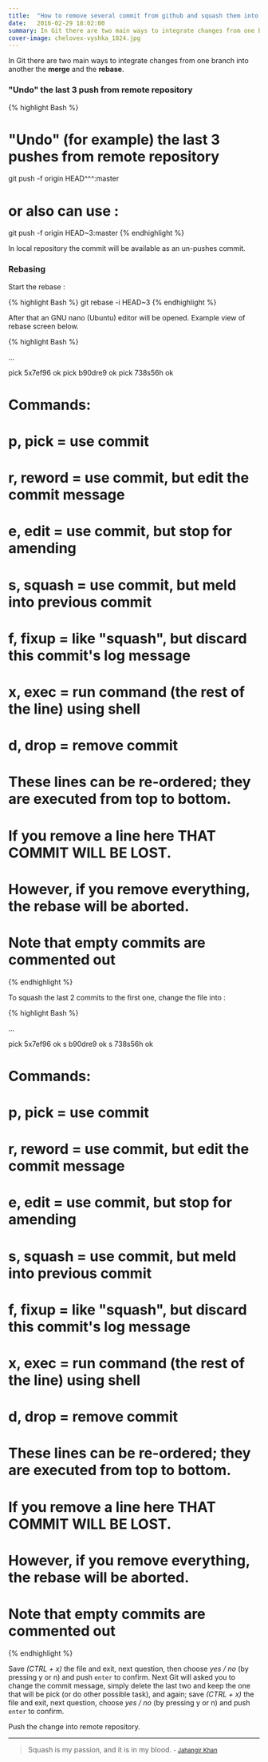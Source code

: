 ```yaml
---
title:  "How to remove several commit from github and squash them into one through rebase"
date:   2016-02-29 18:02:00
summary: In Git there are two main ways to integrate changes from one branch into another, the merge and the rebase.
cover-image: chelovex-vyshka_1024.jpg
---
```


In Git there are two main ways to integrate changes from one branch into another the __merge__ and the __rebase__.

### "Undo" the last 3 push from remote repository

{% highlight Bash %}
# "Undo" (for example) the last 3 pushes from remote repository
git push -f origin HEAD^^^:master

# or also can use :

git push -f origin HEAD~3:master
{% endhighlight %}

In local repository the commit will be available as an un-pushes commit.

### Rebasing

Start the rebase :

{% highlight Bash %}
git rebase -i HEAD~3
{% endhighlight %}

After that an GNU nano (Ubuntu) editor will be opened. Example view of rebase screen below.

{% highlight Bash %}

...

pick 5x7ef96 ok
pick b90dre9 ok
pick 738s56h ok

#
# Commands:
#  p, pick = use commit
#  r, reword = use commit, but edit the commit message
#  e, edit = use commit, but stop for amending
#  s, squash = use commit, but meld into previous commit
#  f, fixup = like "squash", but discard this commit's log message
#  x, exec = run command (the rest of the line) using shell
#  d, drop = remove commit
#
# These lines can be re-ordered; they are executed from top to bottom.
#
# If you remove a line here THAT COMMIT WILL BE LOST.
#
# However, if you remove everything, the rebase will be aborted.
#
# Note that empty commits are commented out
{% endhighlight %}

To squash the last 2 commits to the first one, change the file into :

{% highlight Bash %}

...

pick 5x7ef96 ok
s b90dre9 ok
s 738s56h ok

#
# Commands:
#  p, pick = use commit
#  r, reword = use commit, but edit the commit message
#  e, edit = use commit, but stop for amending
#  s, squash = use commit, but meld into previous commit
#  f, fixup = like "squash", but discard this commit's log message
#  x, exec = run command (the rest of the line) using shell
#  d, drop = remove commit
#
# These lines can be re-ordered; they are executed from top to bottom.
#
# If you remove a line here THAT COMMIT WILL BE LOST.
#
# However, if you remove everything, the rebase will be aborted.
#
# Note that empty commits are commented out
{% endhighlight %}

Save _(CTRL + x)_ the file and exit, next question, then choose _yes / no_ (by pressing y or n) and push `enter` to confirm. Next Git will asked you to change the commit message, simply delete the last two and keep the one that will be pick (or do other possible task), and again; save _(CTRL + x)_ the file and exit, next question, choose _yes / no_ (by pressing y or n) and push `enter` to confirm.

Push the change into remote repository.


---
> Squash is my passion, and it is in my blood.
> <small>- [Jahangir Khan](http://www.brainyquote.com/quotes/quotes/j/jahangirkh688618.html)</small>